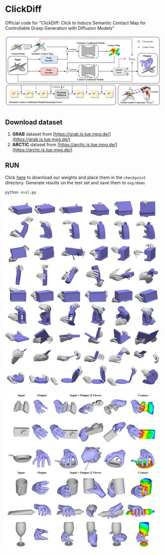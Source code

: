 # ClickDiff

Official code for "ClickDiff: Click to Induce Semantic Contact Map for Controllable Grasp Generation with Diffusion Models"

![pipeline_00](assets/pipeline_00.png)

## Download dataset

1. **GRAB** dataset from [https://grab.is.tue.mpg.de/](https://grab.is.tue.mpg.de/)
2. **ARCTIC** dataset from [https://arctic.is.tue.mpg.de/](https://arctic.is.tue.mpg.de/)


## RUN

Click [here](https://drive.google.com/drive/folders/1bnJjyJbSrf1978lCh80Zo8gaHdu8K_wp?usp=sharing) to download our weights and place them in the `checkpoint` directory.
Generate results on the test set and save them to `exp/demo`

```python
python eval.py
```

![append1_00](assets/append1_00.png)

![append2_00](assets/append2_00.png)
